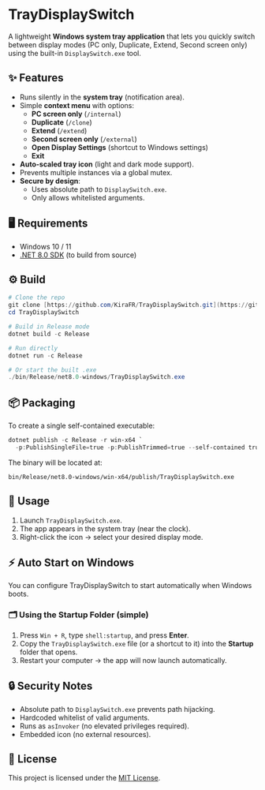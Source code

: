 # TrayDisplaySwitch

A lightweight **Windows system tray application** that lets you quickly switch between display modes (PC only, Duplicate, Extend, Second screen only) using the built-in `DisplaySwitch.exe` tool.

## ✨ Features
- Runs silently in the **system tray** (notification area).
- Simple **context menu** with options:
  - **PC screen only** (`/internal`)
  - **Duplicate** (`/clone`)
  - **Extend** (`/extend`)
  - **Second screen only** (`/external`)
  - **Open Display Settings** (shortcut to Windows settings)
  - **Exit**
- **Auto-scaled tray icon** (light and dark mode support).
- Prevents multiple instances via a global mutex.
- **Secure by design**:
  - Uses absolute path to `DisplaySwitch.exe`.
  - Only allows whitelisted arguments.

## 🖥️ Requirements
- Windows 10 / 11
- [.NET 8.0 SDK](https://dotnet.microsoft.com/download/dotnet/8.0) (to build from source)

## ⚙️ Build
```powershell
# Clone the repo
git clone [https://github.com/KiraFR/TrayDisplaySwitch.git](https://github.com/KiraFR/TrayDisplaySwitch.git)
cd TrayDisplaySwitch

# Build in Release mode
dotnet build -c Release

# Run directly
dotnet run -c Release

# Or start the built .exe
./bin/Release/net8.0-windows/TrayDisplaySwitch.exe
```

## 📦 Packaging
To create a single self-contained executable:

```powershell
dotnet publish -c Release -r win-x64 `
  -p:PublishSingleFile=true -p:PublishTrimmed=true --self-contained true
```

The binary will be located at:

```
bin/Release/net8.0-windows/win-x64/publish/TrayDisplaySwitch.exe
```

## 🚀 Usage
1. Launch `TrayDisplaySwitch.exe`.
2. The app appears in the system tray (near the clock).
3. Right-click the icon → select your desired display mode.

## ⚡ Auto Start on Windows

You can configure TrayDisplaySwitch to start automatically when Windows boots.

### 🗂️ Using the Startup Folder (simple)
1. Press `Win + R`, type `shell:startup`, and press **Enter**.
2. Copy the `TrayDisplaySwitch.exe` file (or a shortcut to it) into the **Startup** folder that opens.
3. Restart your computer → the app will now launch automatically.

## 🔒 Security Notes
- Absolute path to `DisplaySwitch.exe` prevents path hijacking.
- Hardcoded whitelist of valid arguments.
- Runs as `asInvoker` (no elevated privileges required).
- Embedded icon (no external resources).

## 📜 License
This project is licensed under the [MIT License](LICENSE).
